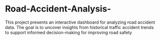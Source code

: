 # Road-Accident-Analysis-
This project presents an interactive dashboard for analyzing road accident data. The goal is to uncover insights from historical traffic accident trends to support informed decision-making for improving road safety
